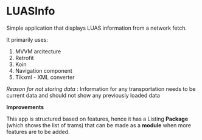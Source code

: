 # LUASInfo

Simple application that displays LUAS information from a network fetch. 

It primarily uses: 
  1. MVVM arcitecture
  2. Retrofit 
  3. Koin 
  4. Navigation component
  5. Tikxml - XML converter
  
 *Reason for not storing data* : Information for any transportation needs to be current data and should not show any previously loaded data
 
 **Improvements** 
 
This app is structured based on features, hence it has a Listing **Package** (which shows the list of trams) that can be made as a **module** when more features are to be added. 
